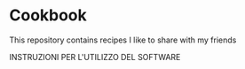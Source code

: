 # Cookbook
This repository contains recipes I like to share with my friends

INSTRUZIONI PER L'UTILIZZO DEL SOFTWARE
